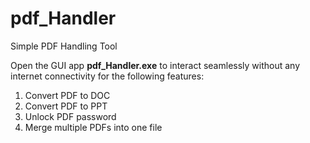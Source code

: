 # pdf_Handler

Simple PDF Handling Tool

Open the GUI app **pdf_Handler.exe** to interact seamlessly without any internet connectivity for the following features:

1. Convert PDF to DOC
2. Convert PDF to PPT
3. Unlock PDF password
4. Merge multiple PDFs into one file
